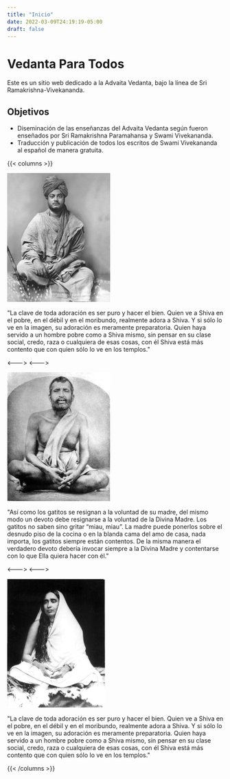 ```yaml
---
title: "Inicio"
date: 2022-03-09T24:19:19-05:00
draft: false
---
```


# Vedanta Para Todos

Este es un sitio web dedicado a la Advaita Vedanta, bajo la línea de Sri Ramakrishna-Vivekananda.


## Objetivos

- Diseminación de las enseñanzas del Advaita Vedanta según fueron enseñados por Sri Ramakrishna Paramahansa y Swami Vivekananda.
- Traducción y publicación de todos los escritos de Swami Vivekananda al español de manera gratuita.


{{< columns >}}

<img class="special-img-class" src="/photos/vivekananda.jpg" alt="Swami Vivekananda" style="height: 300px; width: auto;"/>


"La clave de toda adoración es ser puro y hacer el bien. Quien ve a Shiva en el pobre, en el débil y en el moribundo, realmente adora a Shiva. Y si sólo lo ve en la imagen, su adoración es meramente preparatoria. Quien haya servido a un hombre pobre como a Shiva mismo, sin pensar en su clase social, credo, raza o cualquiera de esas cosas, con él Shiva está más contento que con quien sólo lo ve en los templos."

<--->
<--->

<img class="special-img-class" src="/photos/ramakrishna.jpg" alt="Sri Ramakrishna" style="height: 300px; width: auto;"/> 

"Así como los gatitos se resignan a la voluntad de su madre, del mismo modo un devoto debe resignarse a la voluntad de la Divina Madre. Los gatitos no saben sino gritar “miau, miau”. La madre puede ponerlos sobre el desnudo piso de la cocina o en la blanda cama del amo de casa, nada importa, los gatitos siempre están contentos. De la misma manera el verdadero devoto debería invocar siempre a la Divina Madre y contentarse con lo que Ella quiera hacer con él."

<--->
<--->

<img class="special-img-class" src="/photos/saradadevi.jpg" alt="Sarada Devi" style="height: 300px; width: auto;"/>


"La clave de toda adoración es ser puro y hacer el bien. Quien ve a Shiva en el pobre, en el débil y en el moribundo, realmente adora a Shiva. Y si sólo lo ve en la imagen, su adoración es meramente preparatoria. Quien haya servido a un hombre pobre como a Shiva mismo, sin pensar en su clase social, credo, raza o cualquiera de esas cosas, con él Shiva está más contento que con quien sólo lo ve en los templos."

{{< /columns >}}

